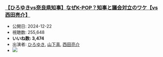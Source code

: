 ### [【ひろゆきvs奈良県知事】なぜK-POP？知事と議会対立のワケ【vs西田亮介】](https://www.youtube.com/watch?v=kpMDWtMEtDU)
-   公開日: 2024-12-22
-   視聴数: 255,648
-   **いいね数: 3,474**
-   出演者: [ひろゆき](/rehacq_fan/people/ひろゆき "wikilink"), [山下真](/rehacq_fan/people/山下真 "wikilink"), [西田亮介](/rehacq_fan/people/西田亮介 "wikilink")
- [![](https://img.youtube.com/vi/kpMDWtMEtDU/hqdefault.jpg)](https://www.youtube.com/watch?v=kpMDWtMEtDU)
